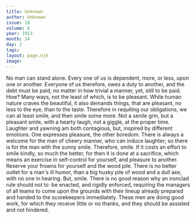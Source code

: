 ```yaml
---
title: Unknown
author: Unknown
issue: 18
volume: 6
year: 1913
month: 14
day: 2
tags:
layout: page.njk
image:
---
```

No man can stand alone. Every one of us is dependent, more, or less, upon one or another. Everyone of us therefore, owes a duty to another, and the debt must be paid, no matter in how trivial a manner, yet, still to be paid. How? Many ways, not the least of which, is to be pleasant.    While human nature craves the beautiful, it also demands things, that are pleasant, no less to the eye, than to the taste. Therefore in requiting our obligations, we can at least smile, and then smile some more. Not a senile grin, but a pleasant smile, with a hearty laugh, not a giggle, at the proper time.    Laughter and yawning am both contagious, but, inspired by different emotions. One expresses pleasure, the other boredom. There is always a welcome for the man of cheery manner, who can induce laughter; so there is for the man with the sunny smile. Therefore, smile. If it costs an effort to smile kindly, so much the better, for then it is done at a sacrifice, which means an exercise in self-control for yourself, and pleasure to another. Reserve your frowns for yourself and the wood pile. There is no better outlet for a man's ill humor, than a big husky pile of wood and a dull axe, with no one in hearing. But, smile.       There is no good reason why an ironclad rule should not to ·be enacted, and rigidly enforced, requiring the managers of all teams to come upon the grounds with their lineup already prepared and handed to the scorekeepers immediately. These men are doing good work, for which they receive little or no thanks, and they should be assisted and not hindered. 
